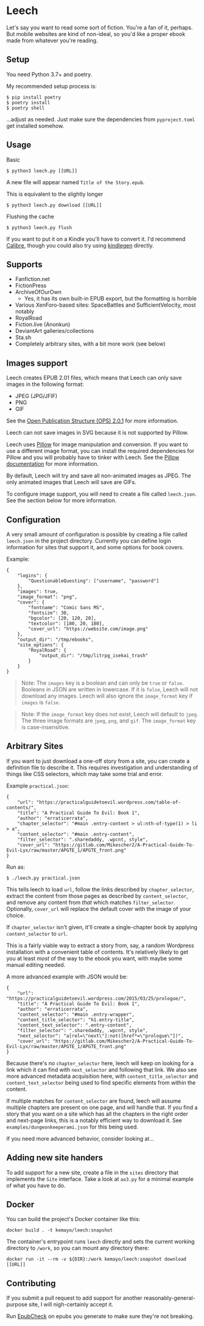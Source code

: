 Leech
===

Let's say you want to read some sort of fiction. You're a fan of it, perhaps. But mobile websites are kind of non-ideal, so you'd like a proper ebook made from whatever you're reading.

Setup
---

You need Python 3.7+ and poetry.

My recommended setup process is:

    $ pip install poetry
    $ poetry install
    $ poetry shell

...adjust as needed. Just make sure the dependencies from `pyproject.toml` get installed somehow.

Usage
---

Basic

    $ python3 leech.py [[URL]]

A new file will appear named `Title of the Story.epub`.

This is equivalent to the slightly longer

    $ python3 leech.py download [[URL]]

Flushing the cache

    $ python3 leech.py flush

If you want to put it on a Kindle you'll have to convert it. I'd recommend [Calibre](http://calibre-ebook.com/), though you could also try using [kindlegen](http://www.amazon.com/gp/feature.html?docId=1000765211) directly.

Supports
---

 * Fanfiction.net
 * FictionPress
 * ArchiveOfOurOwn
   * Yes, it has its own built-in EPUB export, but the formatting is horrible
 * Various XenForo-based sites: SpaceBattles and SufficientVelocity, most notably
 * RoyalRoad
 * Fiction.live (Anonkun)
 * DeviantArt galleries/collections
 * Sta.sh
 * Completely arbitrary sites, with a bit more work (see below)

Images support
---

Leech creates EPUB 2.01 files, which means that Leech can only save images in the following
format:
- JPEG (JPG/JFIF)
- PNG
- GIF

See the [Open Publication Structure (OPS) 2.0.1](https://idpf.org/epub/20/spec/OPS_2.0.1_draft.htm#TOC2.3.4) for more information.

Leech can not save images in SVG because it is not supported by Pillow.

Leech uses [Pillow](https://pillow.readthedocs.io/en/stable/index.html) for image manipulation and conversion. If you want to use a different
image format, you can install the required dependencies for Pillow and you will probably have to tinker with Leech. See the [Pillow documentation](https://pillow.readthedocs.io/en/stable/installation.html#external-libraries) for more information.

By default, Leech will try and save all non-animated images as JPEG.
The only animated images that Leech will save are GIFs.

To configure image support, you will need to create a file called `leech.json`. See the section below for more information.

Configuration
---

A very small amount of configuration is possible by creating a file called `leech.json` in the project directory. Currently you can define login information for sites that support it, and some options for book covers.

Example:

```
{
    "logins": {
        "QuestionableQuesting": ["username", "password"]
    },
    "images": true,
    "image_format": "png",
    "cover": {
        "fontname": "Comic Sans MS",
        "fontsize": 30,
        "bgcolor": [20, 120, 20],
        "textcolor": [180, 20, 180],
        "cover_url": "https://website.com/image.png"
    },
    "output_dir": "/tmp/ebooks",
    "site_options": {
        "RoyalRoad": {
            "output_dir": "/tmp/litrpg_isekai_trash"
        }
    }
}
```
> Note: The `images` key is a boolean and can only be `true` or `false`. Booleans in JSON are written in lowercase.
> If it is `false`, Leech will not download any images.
> Leech will also ignore the `image_format` key if `images` is `false`.

> Note: If the `image_format` key does not exist, Leech will default to `jpeg`.
> The three image formats are `jpeg`, `png`, and `gif`. The `image_format` key is case-insensitive.

Arbitrary Sites
---

If you want to just download a one-off story from a site, you can create a definition file to describe it. This requires investigation and understanding of things like CSS selectors, which may take some trial and error.

Example `practical.json`:

```
{
    "url": "https://practicalguidetoevil.wordpress.com/table-of-contents/",
    "title": "A Practical Guide To Evil: Book 1",
    "author": "erraticerrata",
    "chapter_selector": "#main .entry-content > ul:nth-of-type(1) > li > a",
    "content_selector": "#main .entry-content",
    "filter_selector": ".sharedaddy, .wpcnt, style",
    "cover_url": "https://gitlab.com/Mikescher2/A-Practical-Guide-To-Evil-Lyx/raw/master/APGTE_1/APGTE_front.png"
}
```

Run as:

    $ ./leech.py practical.json

This tells leech to load `url`, follow the links described by `chapter_selector`, extract the content from those pages as described by `content_selector`, and remove any content from *that* which matches `filter_selector`. Optionally, `cover_url` will replace the default cover with the image of your choice.

If `chapter_selector` isn't given, it'll create a single-chapter book by applying `content_selector` to `url`.

This is a fairly viable way to extract a story from, say, a random Wordpress installation with a convenient table of contents. It's relatively likely to get you at least *most* of the way to the ebook you want, with maybe some manual editing needed.

A more advanced example with JSON would be:

```
{
    "url": "https://practicalguidetoevil.wordpress.com/2015/03/25/prologue/",
    "title": "A Practical Guide To Evil: Book 1",
    "author": "erraticerrata",
    "content_selector": "#main .entry-wrapper",
    "content_title_selector": "h1.entry-title",
    "content_text_selector": ".entry-content",
    "filter_selector": ".sharedaddy, .wpcnt, style",
    "next_selector": "a[rel=\"next\"]:not([href*=\"prologue\"])",
    "cover_url": "https://gitlab.com/Mikescher2/A-Practical-Guide-To-Evil-Lyx/raw/master/APGTE_1/APGTE_front.png"
}
```

Because there's no `chapter_selector` here, leech will keep on looking for a link which it can find with `next_selector` and following that link. We also see more advanced metadata acquisition here, with `content_title_selector` and `content_text_selector` being used to find specific elements from within the content.

If multiple matches for `content_selector` are found, leech will assume multiple chapters are present on one page, and will handle that. If you find a story that you want on a site which has all the chapters in the right order and next-page links, this is a notably efficient way to download it. See `examples/dungeonkeeperami.json` for this being used.

If you need more advanced behavior, consider looking at...

Adding new site handers
---

To add support for a new site, create a file in the `sites` directory that implements the `Site` interface. Take a look at `ao3.py` for a minimal example of what you have to do.

Docker
---

You can build the project's Docker container like this:

```shell
docker build . -t kemayo/leech:snapshot
```

The container's entrypoint runs `leech` directly and sets the current working directory to `/work`, so you can mount any directory there:

```shell
docker run -it --rm -v ${DIR}:/work kemayo/leech:snapshot download [[URL]]
```

Contributing
---

If you submit a pull request to add support for another reasonably-general-purpose site, I will nigh-certainly accept it.

Run [EpubCheck](https://github.com/IDPF/epubcheck) on epubs you generate to make sure they're not breaking.
